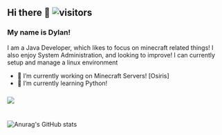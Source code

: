 ## Hi there 👋 ![visitors](https://visitor-badge.glitch.me/badge?page_id=page.id)
### My name is Dylan!

I am a Java Developer, which likes to focus on minecraft related things!
I also enjoy System Administration, and looking to improve! I can currently setup and manage a linux environment

- 🔭 I’m currently working on Minecraft Servers! [Osiris]
- 🌱 I’m currently learning Python!
###
###
###
![](https://discord-md-badge.vercel.app/api/shield/410183483990999073)
#

![Anurag's GitHub stats](https://github-readme-stats.vercel.app/api?username=DylanDeNewb&show_icons=true)

<!--
**DylanDeNewb/DylanDeNewb** is a ✨ _special_ ✨ repository because its `README.md` (this file) appears on your GitHub profile.

Here are some ideas to get you started:

- 🔭 I’m currently working on ...
- 🌱 I’m currently learning ...
- 👯 I’m looking to collaborate on ...
- 🤔 I’m looking for help with ...
- 💬 Ask me about ...
- 📫 How to reach me: ...
- 😄 Pronouns: ...
- ⚡ Fun fact: ...
-->
